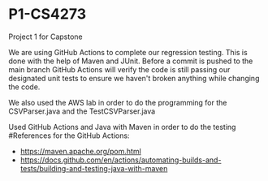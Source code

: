 # P1-CS4273
Project 1 for Capstone

We are using GitHub Actions to complete our regression testing. This is done with the help of Maven and JUnit. Before a commit is pushed to the main branch GitHub Actions will verify the code is still passing our designated unit tests to ensure we haven't broken anything while changing the code. 

We also used the AWS lab in order to do the programming for the CSVParser.java and the TestCSVParser.java

Used GitHub Actions and Java with Maven in order to do the testing
#References for the GitHub Actions:
* https://maven.apache.org/pom.html
* https://docs.github.com/en/actions/automating-builds-and-tests/building-and-testing-java-with-maven
